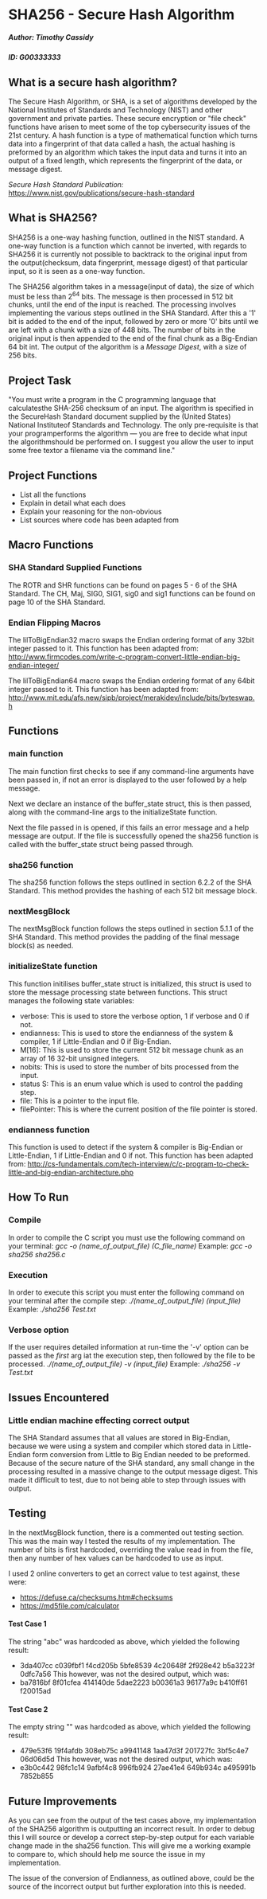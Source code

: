 # SHA256 - Secure Hash Algorithm
##### Author:   Timothy Cassidy            
##### ID:   G00333333
## What is a secure hash algorithm?
The Secure Hash Algorithm, or SHA, is a set of algorithms developed by the National Institutes of Standards and Technology (NIST) and 
other government and private parties. These secure encryption or "file check" functions have arisen to meet some of the top 
cybersecurity issues of the 21st century. A hash function is a type of mathematical function which turns data into a fingerprint of that 
data called a hash, the actual hashing is preformed by an algorithm which takes the input data and turns it into an output of a fixed 
length, which represents the fingerprint of the data, or message digest.

*Secure Hash Standard Publication:* https://www.nist.gov/publications/secure-hash-standard

## What is SHA256?
SHA256 is a one-way hashing function, outlined in the NIST standard. A one-way function is a function which cannot be inverted, with 
regards to SHA256 it is currently not possible to backtrack to the original input from the output(checksum, data fingerprint, message 
digest) of that particular input, so it is seen as a one-way function.

The SHA256 algorithm takes in a message(input of data), the size of which must be less than 2<sup>64</sup> bits. The message is then 
processed in 512 bit chunks, until the end of the input is reached. The processing involves implementing the various steps outlined in 
the SHA Standard. After this a '1' bit is added to the end of the input, followed by zero or more '0' bits until we are left with a 
chunk with a size of 448 bits. The number of bits in the original input is then appended to the end of the final chunk as a Big-Endian 
64 bit int. The output of the algorithm is a *Message Digest*, with a size of 256 bits.

## Project Task
"You must write a program in the C programming language that calculatesthe SHA-256 checksum of an input. The algorithm is specified in 
the SecureHash Standard document supplied by the (United States) National Instituteof Standards and Technology. The only pre-requisite 
is that your programperforms the algorithm — you are free to decide what input the algorithmshould be performed on. I suggest you allow 
the user to input some free textor a filename via the command line."

## Project Functions
- List all the functions
- Explain in detail what each does
- Explain your reasoning for the non-obvious
- List sources where code has been adapted from

## Macro Functions
### SHA Standard Supplied Functions
The ROTR and SHR functions can be found on pages 5 - 6 of the SHA Standard.
The CH, Maj, SIG0, SIG1, sig0 and sig1 functions can be found on page 10 of the SHA Standard.
### Endian Flipping Macros
The lilToBigEndian32 macro swaps the Endian ordering format of any 32bit integer passed to it.
This function has been adapted from: http://www.firmcodes.com/write-c-program-convert-little-endian-big-endian-integer/

The lilToBigEndian64 macro swaps the Endian ordering format of any 64bit integer passed to it.
This function has been adapted from: http://www.mit.edu/afs.new/sipb/project/merakidev/include/bits/byteswap.h

## Functions
### main function
The main function first checks to see if any command-line arguments have been passed in, if not an error is displayed to the user 
followed by a help message.

Next we declare an instance of the buffer_state struct, this is then passed, along with the command-line args to the initializeState 
function.

Next the file passed in is opened, if this fails an error message and a help message are output. If the file is successfully opened the 
sha256 function is called with the buffer_state struct being passed through.
### sha256 function
The sha256 function follows the steps outlined in section 6.2.2 of the SHA Standard. This method provides the hashing of each 512 bit 
message block.
### nextMesgBlock
The nextMsgBlock function follows the steps outlined in section 5.1.1 of the SHA Standard. This method provides the padding of the final 
message block(s) as needed.
### initializeState function
This function initilises buffer_state struct is initialized, this struct is used to store the message processing state between 
functions. This struct manages the following state variables:
- verbose: This is used to store the verbose option, 1 if verbose and 0 if not.
- endianness: This is used to store the endianness of the system & compiler, 1 if Little-Endian and 0 if Big-Endian.
- M[16]: This is used to store the current 512 bit message chunk as an array of 16 32-bit unsigned integers.
- nobits: This is used to store the number of bits processed from the input.
- status S: This is an enum value which is used to control the padding step.
- file: This is a pointer to the input file.
- filePointer: This is where the current position of the file pointer is stored.
### endianness function
This function is used to detect if the system & compiler is Big-Endian or Little-Endian, 1 if Little-Endian and 0 if not. This function 
has been adapted from: http://cs-fundamentals.com/tech-interview/c/c-program-to-check-little-and-big-endian-architecture.php

## How To Run 
### Compile
In order to compile the C script you must use the following command on your terminal:
*gcc -o (name_of_output_file) (C_file_name)*
Example:
*gcc -o sha256 sha256.c*
### Execution
In order to execute this script you must enter the following command on your terminal after the compile step:
*./(name_of_output_file) (input_file)*
Example:
*./sha256 Test.txt*
### Verbose option
If the user requires detailed information at run-time the '-v' option can be passed as the *first* arg iat the execution step, then 
followed by the file to be processed.
*./(name_of_output_file) -v (input_file)*
Example:
*./sha256 -v Test.txt*

## Issues Encountered
### Little endian machine effecting correct output
The SHA Standard assumes that all values are stored in Big-Endian, because we were using a system and compiler which stored data in 
Little-Endian form conversion from Little to Big Endian needed to be preformed. Because of the secure nature of the SHA standard, any 
small change in the processing resulted in a massive change to the output message digest. This made it difficult to test, due to not 
being able to step through issues with output.

## Testing
In the nextMsgBlock function, there is a commented out testing section. This was the main way I tested the results of my implementation. 
The number of bits is first hardcoded, overriding the value read in from the file, then any number of hex values can be hardcoded to use 
as input.

I used 2 online converters to get an correct value to test against, these were:
- https://defuse.ca/checksums.htm#checksums
- https://md5file.com/calculator 

#### Test Case 1
The string "abc" was hardcoded as above, which yielded the following result:
- 3da407cc c039fbf1 f4cd205b 5bfe8539 4c20648f 2f928e42 b5a3223f 0dfc7a56
This however, was not the desired output, which was:
- ba7816bf 8f01cfea 414140de 5dae2223 b00361a3 96177a9c b410ff61 f20015ad

#### Test Case 2
The empty string "" was hardcoded as above, which yielded the following result:
- 479e53f6 19f4afdb 308eb75c a9941148 1aa47d3f 201727fc 3bf5c4e7 06d06d5d
This however, was not the desired output, which was:
- e3b0c442 98fc1c14 9afbf4c8 996fb924 27ae41e4 649b934c a495991b 7852b855

## Future Improvements
As you can see from the output of the test cases above, my implementation of the SHA256 algorithm is outputting an incorrect result. In 
order to debug this I will source or develop a correct step-by-step output for each variable change made in the sha256 function. This 
will give me a working example to compare to, which should help me source the issue in my implementation. 

The issue of the conversion of Endianness, as outlined above, could be the source of the incorrect output but further exploration into 
this is needed.
